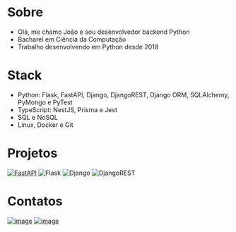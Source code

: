 # Sobre 
- Olá, me chamo João e sou desenvolvedor backend Python
- Bacharel em Ciência da Computação
- Trabalho desenvolvendo em Python desde 2018

# Stack
- Python: Flask, FastAPI, Django, DjangoREST, Django ORM, SQLAlchemy, PyMongo e PyTest
- TypeScript: NestJS, Prisma e Jest
- SQL e NoSQL
- Linux, Docker e Git

# Projetos
[![FastAPI](https://img.shields.io/badge/FastAPI-005571?style=for-the-badge&logo=fastapi)](https://github.com/macdjoao/blockbuster)
![Flask](https://img.shields.io/badge/Flask-000000?style=for-the-badge&logo=flask&logoColor=white)
![Django](https://img.shields.io/badge/Django-092E20?style=for-the-badge&logo=django&logoColor=white)
![DjangoREST](https://img.shields.io/badge/DJANGO-REST-ff1709?style=for-the-badge&logo=django&logoColor=white&color=ff1709&labelColor=gray)

# Contatos
[![image](https://img.shields.io/badge/LinkedIn-0077B5?style=for-the-badge&logo=linkedin&logoColor=white)](https://www.linkedin.com/in/macedo-dev/)
[![image](https://img.shields.io/badge/Gmail-D14836?style=for-the-badge&logo=gmail&logoColor=white)](mailto:macdjoao@gmail.com)




<!---
macdjoao/macdjoao is a ✨ special ✨ repository because its `README.md` (this file) appears on your GitHub profile.
You can click the Preview link to take a look at your changes.
--->
